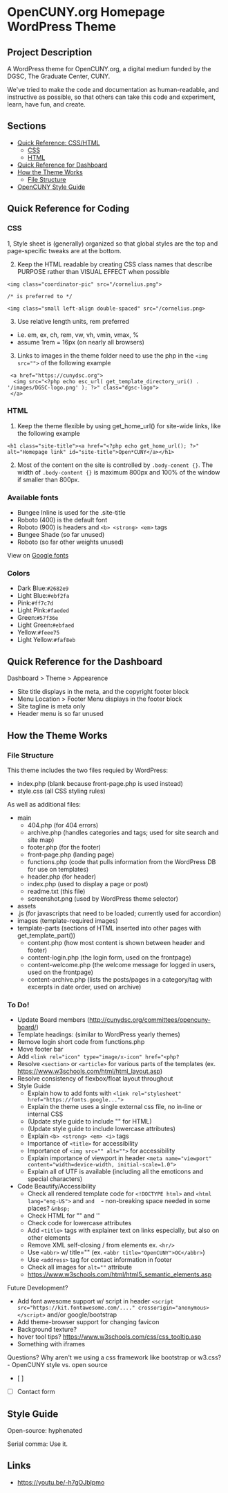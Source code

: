 # OpenCUNY.org Homepage WordPress Theme

## Project Description

A WordPress theme for OpenCUNY.org, a digital medium funded by the DGSC, The Graduate Center, CUNY.

We've tried to make the code and documentation as human-readable, and instructive as possible, so that others can take this code and experiment, learn, have fun, and create. 

## Sections
- [Quick Reference: CSS/HTML](#quick-reference-for-coding)
  - [CSS](#CSS)
  - [HTML](#HTML)
- [Quick Reference for Dashboard](#quick-reference-for-dashboard) 
- [How the Theme Works](#how-the-theme-works)
  - [File Structure](#file-structure)
- [OpenCUNY Style Guide](#style-guide)
  
## Quick Reference for Coding

### CSS
1, Style sheet is (generally) organized so that global styles are the top and page-specific tweaks are at the bottom. 

2. Keep the HTML readable by creating CSS class names that describe PURPOSE rather than VISUAL EFFECT when possible 
```
<img class="coordinator-pic" src="/cornelius.png">

/* is preferred to */
  
<img class="small left-align double-spaced" src="/cornelius.png>
```
3. Use relative length units, rem preferred 
  - i.e. em, ex, ch, rem, vw, vh, vmin, vmax, %
  - assume 1rem = 16px (on nearly all browsers)

3. Links to images in the theme folder need to use the php in the `<img src="">` of the following example
```
 <a href="https://cunydsc.org">
  <img src="<?php echo esc_url( get_template_directory_uri() . '/images/DGSC-logo.png' ); ?>" class="dgsc-logo">
 </a>
```
### HTML
1. Keep the theme flexible by using get_home_url() for site-wide links, like the following example
```
<h1 class="site-title"><a href="<?php echo get_home_url(); ?>" alt="Homepage link" id="site-title">Open*CUNY</a></h1>
```
2. Most of the content on the site is controlled by `.body-conent {}`.
The width of `.body-content {}` is maximum 800px and 100% of the window if smaller than 800px.

### Available fonts
- Bungee Inline is used for the .site-title
- Roboto (400) is the default font
- Roboto (900) is headers and `<b> <strong> <em>` tags
- Bungee Shade (so far unused)
- Roboto (so far other weights unused)

View on [Google fonts](https://fonts.google.com/share?selection.family=Bungee%20Inline%7CBungee%20Shade%7CRoboto:ital,wght@0,100;0,400;0,700;0,900;1,100;1,400;1,700;1,900)

### Colors
- Dark Blue:`#2682e9`
- Light Blue:`#ebf2fa`
- Pink:`#ff7c7d`
- Light Pink:`#faeded`
- Green:`#57f36e`
- Light Green:`#ebfaed`
- Yellow:`#feee75`
- Light Yellow:`#faf8eb`
 

## Quick Reference for the Dashboard
Dashboard > Theme > Appearence
- Site title displays in the meta, and the copyright footer block
- Menu Location > Footer Menu displays in the footer block
- Site tagline is meta only
- Header menu is so far unused

## How the Theme Works
### File Structure

This theme includes the two files requied by WordPress:
- index.php (blank because front-page.php is used instead)
- style.css (all CSS styling rules)

As well as additional files:

- main
  - 404.php (for 404 errors)
  - archive.php (handles categories and tags; used for site search and site map)
  - footer.php (for the footer)
  - front-page.php (landing page)
  - functions.php (code that pulls information from the WordPress DB for use on templates)
  - header.php (for header)
  - index.php (used to display a page or post)
  - readme.txt (this file)
  - screenshot.png (used by WordPress theme selector)
 - assets
  - .js (for javascripts that need to be loaded; currently used for accordion)
  - images (template-required images)
  - template-parts (sections of HTML inserted into other pages with get_template_part())
    - content.php (how most content is shown between header and footer)
    - content-login.php (the login form, used on the frontpage)
    - content-welcome.php (the welcome message for logged in users, used on the frontpage)
    - content-archive.php (lists the posts/pages in a category/tag with excerpts in date order, used on archive)
    
 ### To Do!
- Update Board members (http://cunydsc.org/committees/opencuny-board/)
- Template headings: (similar to WordPress yearly themes)
- Remove login short code from functions.php
- Move footer bar
- Add `<link rel="icon" type="image/x-icon" href="<php? `
- Resolve `<section>` or `<article>` for various parts of the templates (ex. https://www.w3schools.com/html/html_layout.asp)
- Resolve consistency of flexbox/float layout throughout
- Style Guide
	- Explain how to add fonts with `<link rel="stylesheet" href="https://fonts.google...">`
	- Explain the theme uses a single external css file, no in-line or internal CSS
	- (Update style guide to include "" for HTML)
	- (Update style guide to include lowercase attributes)
	- Explain `<b> <strong> <em> <i>` tags
	- Importance of `<title>` for accessibility
	- Importance of `<img src="" alt="">` for accessibility
	- Explain importance of viewport in header `<meta name="viewport" content="width=device-width, initial-scale=1.0">`
	- Explain all of UTF is available (including all the emoticons and special characters)
- Code Beautify/Accessibility
	- Check all rendered template code for `<!DOCTYPE html>` and `<html lang="eng-US">` and ` and `<meta charset="UTF-8"> <meta name="viewport" content="width=device-width, initial-scale=1.0">`
`	- non-breaking space needed in some places? `&nbsp;`
	- Check HTML for "" and ''
	- Check code for lowercase attributes
	- Add `<title>` tags with explainer text on links especially, but also on other elements
	- Remove XML self-closing / from elements ex. `<hr/>`
	- Use `<abbr>` w/ title="" (ex. `<abbr title="OpenCUNY">OC</abbr>`)
	- Use `<address>` tag for contact information in footer
	- Check all images for `alt=""` attribute
	- https://www.w3schools.com/html/html5_semantic_elements.asp


Future Development?
- Add font awesome support w/ script in header `<script src="https://kit.fontawesome.com/...." crossorigin="anonymous></script>` and/or google/bootstrap 
- Add theme-browser support for changing favicon
- Background texture? 
- hover tool tips? https://www.w3schools.com/css/css_tooltip.asp
- Something with iframes

Questions?
Why aren't we using a css framework like bootstrap or w3.css?
	- OpenCUNY style vs. open source
 - [ ]
 - [ ] Contact form
 
## Style Guide
Open-source: hyphenated

Serial comma: Use it. 


## Links
- https://youtu.be/-h7gOJbIpmo



